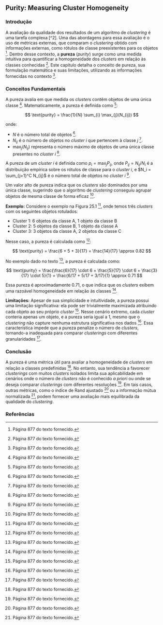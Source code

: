 ## Purity: Measuring Cluster Homogeneity

### Introdução
A avaliação da qualidade dos resultados de um algoritmo de *clustering* é uma tarefa complexa [^2]. Uma das abordagens para essa avaliação é o uso de métricas externas, que comparam o *clustering* obtido com informações externas, como rótulos de classe preexistentes para os objetos [^3]. Dentro desse contexto, a **pureza** (*purity*) surge como uma medida intuitiva para quantificar a homogeneidade dos *clusters* em relação às classes conhecidas [^3]. Este capítulo detalha o conceito de pureza, sua formulação matemática e suas limitações, utilizando as informações fornecidas no contexto [^3].

### Conceitos Fundamentais
A pureza avalia em que medida os *clusters* contêm objetos de uma única classe [^3]. Matematicamente, a pureza é definida como [^3]:

$$ \text{purity} = \frac{1}{N} \sum_{i} \max_{j}(N_{ij}) $$

onde:
- $N$ é o número total de objetos [^3].
- $N_{ij}$ é o número de objetos no *cluster* $i$ que pertencem à classe $j$ [^3].
- $\max_{j}(N_{ij})$ representa o número máximo de objetos de uma única classe presentes no *cluster* $i$ [^3].

A pureza de um *cluster* $i$ é definida como $p_i = \max_j P_{ij}$, onde $P_{ij} = N_{ij}/N_i$ é a distribuição empírica sobre os rótulos de classe para o *cluster* $i$, e $N_i = \sum_{j=1}^C N_{ij}$ é o número total de objetos no *cluster* $i$ [^3].

Um valor alto de pureza indica que os *clusters* são dominados por uma única classe, sugerindo que o algoritmo de *clustering* conseguiu agrupar objetos de mesma classe de forma eficaz [^3].

**Exemplo:**
Considere o exemplo na Figura 25.1 [^3], onde temos três *clusters* com os seguintes objetos rotulados:
- Cluster 1: 6 objetos da classe A, 1 objeto da classe B
- Cluster 2: 5 objetos da classe B, 1 objeto da classe A
- Cluster 3: 3 objetos da classe A, 2 objetos da classe C

Nesse caso, a pureza é calculada como [^3]:

$$ \text{purity} = \frac{6 + 5 + 3}{17} = \frac{14}{17} \approx 0.82 $$

No exemplo dado no texto [^3], a pureza é calculada como:

$$ \text{purity} = \frac{\frac{6}{17} \cdot 6 + \frac{5}{17} \cdot 6 + \frac{3}{17} \cdot 5}{1} = \frac{6/17 + 5/17 + 3/17}{1} \approx 0.71 $$

Essa pureza é aproximadamente 0.71, o que indica que os *clusters* exibem uma razoável homogeneidade em relação às classes [^3].

**Limitações:**
Apesar de sua simplicidade e intuitividade, a pureza possui uma limitação significativa: ela pode ser trivialmente maximizada atribuindo cada objeto ao seu próprio *cluster* [^3]. Nesse cenário extremo, cada *cluster* conteria apenas um objeto, e a pureza seria igual a 1, mesmo que o *clustering* não capture nenhuma estrutura significativa nos dados [^3]. Essa característica impede que a pureza penalize o número de *clusters*, tornando-a inadequada para comparar *clusterings* com diferentes granularidades [^3].

### Conclusão
A pureza é uma métrica útil para avaliar a homogeneidade de *clusters* em relação a classes predefinidas [^3]. No entanto, sua tendência a favorecer *clusterings* com muitos *clusters* isolados limita sua aplicabilidade em cenários onde o número de *clusters* não é conhecido *a priori* ou onde se deseja comparar *clusterings* com diferentes resoluções [^3]. Em tais casos, outras métricas, como o índice de Rand ajustado [^3] ou a informação mútua normalizada [^3], podem fornecer uma avaliação mais equilibrada da qualidade do *clustering*.

### Referências
[^3]: Página 877 do texto fornecido.
<!-- END -->